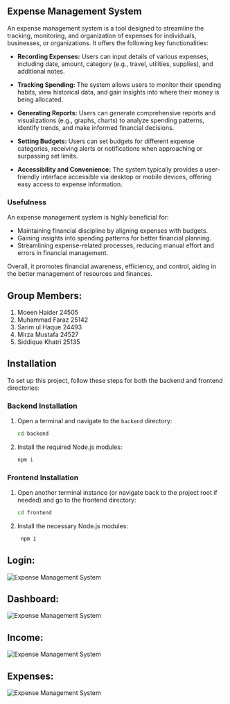 ## Expense Management System

An expense management system is a tool designed to streamline the tracking, monitoring, and organization of expenses for individuals, businesses, or organizations. It offers the following key functionalities:

- **Recording Expenses:** Users can input details of various expenses, including date, amount, category (e.g., travel, utilities, supplies), and additional notes.

- **Tracking Spending:** The system allows users to monitor their spending habits, view historical data, and gain insights into where their money is being allocated.

- **Generating Reports:** Users can generate comprehensive reports and visualizations (e.g., graphs, charts) to analyze spending patterns, identify trends, and make informed financial decisions.

- **Setting Budgets:** Users can set budgets for different expense categories, receiving alerts or notifications when approaching or surpassing set limits.

- **Accessibility and Convenience:** The system typically provides a user-friendly interface accessible via desktop or mobile devices, offering easy access to expense information.

### Usefulness

An expense management system is highly beneficial for:
- Maintaining financial discipline by aligning expenses with budgets.
- Gaining insights into spending patterns for better financial planning.
- Streamlining expense-related processes, reducing manual effort and errors in financial management.

Overall, it promotes financial awareness, efficiency, and control, aiding in the better management of resources and finances.

## Group Members:
   1. Moeen Haider 24505
   2. Muhammad Faraz 25142
   3. Sarim ul Haque 24493
   4. Mirza Mustafa 24527
   5. Siddique Khatri 25135





## Installation
To set up this project, follow these steps for both the backend and frontend directories:

### Backend Installation
1. Open a terminal and navigate to the `backend` directory:
   ```bash
   cd backend
2. Install the required Node.js modules:
   ```bash
   npm i
### Frontend Installation
1. Open another terminal instance (or navigate back to the project root if needed) and go to the frontend directory:
   ```bash
   cd frontend
2. Install the necessary Node.js modules:
   ```bash
    npm i

## Login:
![Expense Management System](images/login.jpg "login")

## Dashboard:
![Expense Management System](images/dashboard.jpg "dashboard")

## Income:
![Expense Management System](images/income.jpg "Income")

## Expenses:
![Expense Management System](images/expenses.jpg "expenses")


